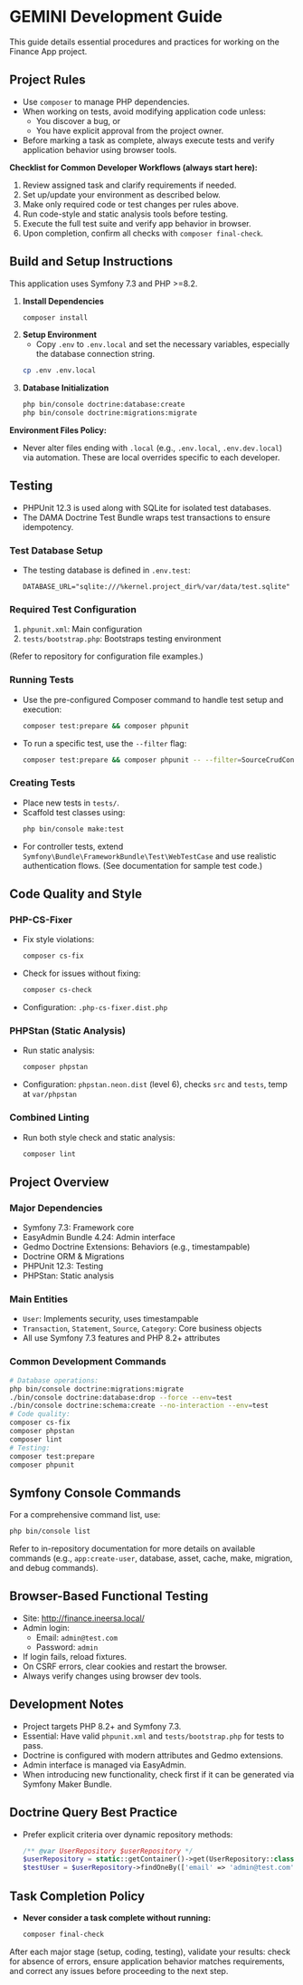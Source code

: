 # GEMINI Development Guide

This guide details essential procedures and practices for working on the Finance App project.

## Project Rules
- Use `composer` to manage PHP dependencies.
- When working on tests, avoid modifying application code unless:
    - You discover a bug, or
    - You have explicit approval from the project owner.
- Before marking a task as complete, always execute tests and verify application behavior using browser tools.

**Checklist for Common Developer Workflows (always start here):**
1. Review assigned task and clarify requirements if needed.
2. Set up/update your environment as described below.
3. Make only required code or test changes per rules above.
4. Run code-style and static analysis tools before testing.
5. Execute the full test suite and verify app behavior in browser.
6. Upon completion, confirm all checks with `composer final-check`.

## Build and Setup Instructions
This application uses Symfony 7.3 and PHP >=8.2.

1. **Install Dependencies**
   ```bash
   composer install
   ```
2. **Setup Environment**
    - Copy `.env` to `.env.local` and set the necessary variables, especially the database connection string.
   ```bash
   cp .env .env.local
   ```
3. **Database Initialization**
   ```bash
   php bin/console doctrine:database:create
   php bin/console doctrine:migrations:migrate
   ```

**Environment Files Policy:**
- Never alter files ending with `.local` (e.g., `.env.local`, `.env.dev.local`) via automation. These are local overrides specific to each developer.

## Testing
- PHPUnit 12.3 is used along with SQLite for isolated test databases.
- The DAMA Doctrine Test Bundle wraps test transactions to ensure idempotency.

### Test Database Setup
- The testing database is defined in `.env.test`:
  ```env
  DATABASE_URL="sqlite:///%kernel.project_dir%/var/data/test.sqlite"
  ```

### Required Test Configuration
1. `phpunit.xml`: Main configuration
2. `tests/bootstrap.php`: Bootstraps testing environment

(Refer to repository for configuration file examples.)

### Running Tests
- Use the pre-configured Composer command to handle test setup and execution:
  ```bash
  composer test:prepare && composer phpunit
  ```
- To run a specific test, use the `--filter` flag:
  ```bash
  composer test:prepare && composer phpunit -- --filter=SourceCrudControllerTest::testSourceDeleteAction
  ```

### Creating Tests
- Place new tests in `tests/`.
- Scaffold test classes using:
  ```bash
  php bin/console make:test
  ```
- For controller tests, extend `Symfony\Bundle\FrameworkBundle\Test\WebTestCase` and use realistic authentication flows. (See documentation for sample test code.)

## Code Quality and Style
### PHP-CS-Fixer
- Fix style violations:
  ```bash
  composer cs-fix
  ```
- Check for issues without fixing:
  ```bash
  composer cs-check
  ```
- Configuration: `.php-cs-fixer.dist.php`

### PHPStan (Static Analysis)
- Run static analysis:
  ```bash
  composer phpstan
  ```
- Configuration: `phpstan.neon.dist` (level 6), checks `src` and `tests`, temp at `var/phpstan`

### Combined Linting
- Run both style check and static analysis:
  ```bash
  composer lint
  ```

## Project Overview
### Major Dependencies
- Symfony 7.3: Framework core
- EasyAdmin Bundle 4.24: Admin interface
- Gedmo Doctrine Extensions: Behaviors (e.g., timestampable)
- Doctrine ORM & Migrations
- PHPUnit 12.3: Testing
- PHPStan: Static analysis

### Main Entities
- `User`: Implements security, uses timestampable
- `Transaction`, `Statement`, `Source`, `Category`: Core business objects
- All use Symfony 7.3 features and PHP 8.2+ attributes

### Common Development Commands
```bash
# Database operations:
php bin/console doctrine:migrations:migrate
./bin/console doctrine:database:drop --force --env=test
./bin/console doctrine:schema:create --no-interaction --env=test
# Code quality:
composer cs-fix
composer phpstan
composer lint
# Testing:
composer test:prepare
composer phpunit
```

## Symfony Console Commands
For a comprehensive command list, use:
```bash
php bin/console list
```
Refer to in-repository documentation for more details on available commands (e.g., `app:create-user`, database, asset, cache, make, migration, and debug commands).

## Browser-Based Functional Testing
- Site: http://finance.ineersa.local/
- Admin login:
    - Email: `admin@test.com`
    - Password: `admin`
- If login fails, reload fixtures.
- On CSRF errors, clear cookies and restart the browser.
- Always verify changes using browser dev tools.

## Development Notes
- Project targets PHP 8.2+ and Symfony 7.3.
- Essential: Have valid `phpunit.xml` and `tests/bootstrap.php` for tests to pass.
- Doctrine is configured with modern attributes and Gedmo extensions.
- Admin interface is managed via EasyAdmin.
- When introducing new functionality, check first if it can be generated via Symfony Maker Bundle.

## Doctrine Query Best Practice
- Prefer explicit criteria over dynamic repository methods:
  ```php
  /** @var UserRepository $userRepository */
  $userRepository = static::getContainer()->get(UserRepository::class);
  $testUser = $userRepository->findOneBy(['email' => 'admin@test.com']);
  ```

## Task Completion Policy
- **Never consider a task complete without running:**
  ```bash
  composer final-check
  ```

After each major stage (setup, coding, testing), validate your results: check for absence of errors, ensure application behavior matches requirements, and correct any issues before proceeding to the next step.
